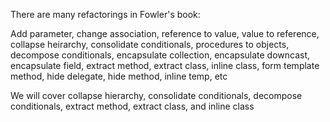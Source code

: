 There are many refactorings in Fowler's book:

Add parameter, change association, reference to value, value to reference, collapse heirarchy, consolidate conditionals, procedures to objects, decompose conditionals, encapsulate collection, encapsulate downcast, encapsulate field, extract method, extract class, inline class, form template method, hide delegate, hide method, inline temp, etc


We will cover collapse hierarchy, consolidate conditionals, decompose conditionals, extract method, extract class, and inline class